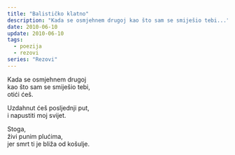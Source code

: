 ```yaml
---
title: "Balističko klatno"
description: "Kada se osmjehnem drugoj kao što sam se smiješio tebi..."
date: 2010-06-10
update: 2010-06-10
tags:
  - poezija
  - rezovi
series: "Rezovi"
---
```


Kada se osmjehnem drugoj  
kao što sam se smiješio tebi,  
otići ćeš.

Uzdahnut ćeš posljednji put,  
i napustiti moj svijet.

Stoga,  
živi punim plućima,  
jer smrt ti je bliža od košulje.
